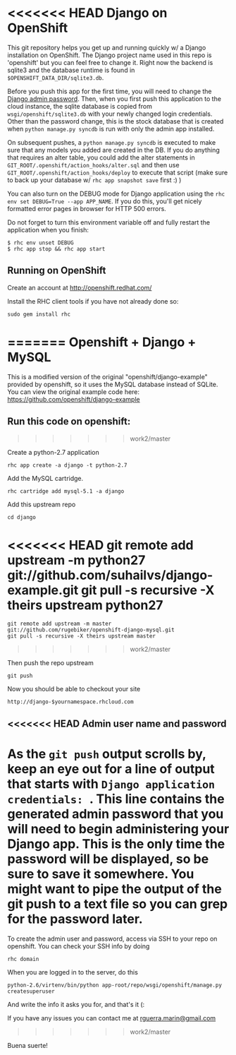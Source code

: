 <<<<<<< HEAD
Django on OpenShift
===================

This git repository helps you get up and running quickly w/ a Django
installation on OpenShift.  The Django project name used in this repo
is 'openshift' but you can feel free to change it.  Right now the
backend is sqlite3 and the database runtime is found in
`$OPENSHIFT_DATA_DIR/sqlite3.db`.

Before you push this app for the first time, you will need to change
the [Django admin password](#admin-user-name-and-password).
Then, when you first push this
application to the cloud instance, the sqlite database is copied from
`wsgi/openshift/sqlite3.db` with your newly changed login
credentials. Other than the password change, this is the stock
database that is created when `python manage.py syncdb` is run with
only the admin app installed.

On subsequent pushes, a `python manage.py syncdb` is executed to make
sure that any models you added are created in the DB.  If you do
anything that requires an alter table, you could add the alter
statements in `GIT_ROOT/.openshift/action_hooks/alter.sql` and then use
`GIT_ROOT/.openshift/action_hooks/deploy` to execute that script (make
sure to back up your database w/ `rhc app snapshot save` first :) )

You can also turn on the DEBUG mode for Django application using the
`rhc env set DEBUG=True --app APP_NAME`. If you do this, you'll get
nicely formatted error pages in browser for HTTP 500 errors.

Do not forget to turn this environment variable off and fully restart
the application when you finish:

```
$ rhc env unset DEBUG
$ rhc app stop && rhc app start
```

Running on OpenShift
--------------------

Create an account at http://openshift.redhat.com/

Install the RHC client tools if you have not already done so:
    
    sudo gem install rhc
=======
Openshift + Django + MySQL
==========================

This is a modified version of the original "openshift/django-example" provided by openshift, so it uses the MySQL database instead of SQLite. You can view the original example code here:
https://github.com/openshift/django-example

Run this code on openshift:
---------------------------
>>>>>>> work2/master

Create a python-2.7 application

    rhc app create -a django -t python-2.7

Add the MySQL cartridge.

    rhc cartridge add mysql-5.1 -a django 

Add this upstream repo

    cd django
<<<<<<< HEAD
    git remote add upstream -m python27 git://github.com/suhailvs/django-example.git
    git pull -s recursive -X theirs upstream python27
=======
    git remote add upstream -m master git://github.com/rugebiker/openshift-django-mysql.git
    git pull -s recursive -X theirs upstream master
>>>>>>> work2/master

Then push the repo upstream
    
    git push

Now you should be able to checkout your site

    http://django-$yournamespace.rhcloud.com

<<<<<<< HEAD
Admin user name and password
----------------------------
As the `git push` output scrolls by, keep an eye out for a
line of output that starts with `Django application credentials: `. This line
contains the generated admin password that you will need to begin
administering your Django app. This is the only time the password
will be displayed, so be sure to save it somewhere. You might want 
to pipe the output of the git push to a text file so you can grep for
the password later.
=======
To create the admin user and password, access via SSH to your repo on openshift. You can check your SSH info by doing

    rhc domain

When you are logged in to the server, do this

    python-2.6/virtenv/bin/python app-root/repo/wsgi/openshift/manage.py createsuperuser

And write the info it asks you for, and that's it (:

If you have any issues you can contact me at rguerra.marin@gmail.com
>>>>>>> work2/master

Buena suerte!

